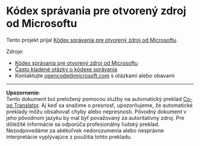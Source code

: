 <!--
CO_OP_TRANSLATOR_METADATA:
{
  "original_hash": "c06b12caf3c901eb3156e3dd5b0aea56",
  "translation_date": "2025-09-04T01:40:17+00:00",
  "source_file": "CODE_OF_CONDUCT.md",
  "language_code": "sk"
}
-->
# Kódex správania pre otvorený zdroj od Microsoftu

Tento projekt prijal [Kódex správania pre otvorený zdroj od Microsoftu](https://opensource.microsoft.com/codeofconduct/).

Zdroje:

- [Kódex správania pre otvorený zdroj od Microsoftu](https://opensource.microsoft.com/codeofconduct/)
- [Často kladené otázky o kódexe správania](https://opensource.microsoft.com/codeofconduct/faq/)
- Kontaktujte [opencode@microsoft.com](mailto:opencode@microsoft.com) s otázkami alebo obavami

---

**Upozornenie**:  
Tento dokument bol preložený pomocou služby na automatický preklad [Co-op Translator](https://github.com/Azure/co-op-translator). Aj keď sa snažíme o presnosť, upozorňujeme, že automatické preklady môžu obsahovať chyby alebo nepresnosti. Pôvodný dokument v jeho pôvodnom jazyku by mal byť považovaný za autoritatívny zdroj. Pre dôležité informácie sa odporúča profesionálny ľudský preklad. Nezodpovedáme za akékoľvek nedorozumenia alebo nesprávne interpretácie vyplývajúce z použitia tohto prekladu.
